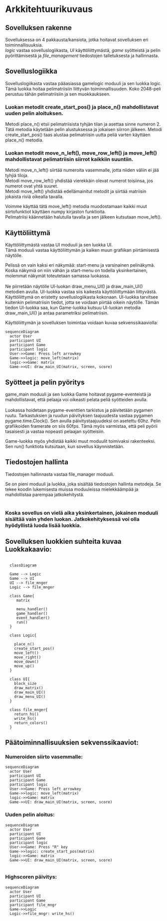 # Arkkitehtuurikuvaus

## Sovelluksen rakenne

Sovelluksessa on 4 pakkausta/kansiota, jotka hoitavat sovelluksen eri toiminnallisuuksia.
<br/>
_logic_ vastaa sovelluslogiikasta, _UI_ käyttöliittymästä, _game_ syötteistä ja pelin pyörittämisestä ja _file_management_ tiedostojen talletuksesta ja hallinnasta.

## Sovelluslogiikka

Sovelluslogiikasta vastaa pääasiassa gamelogic moduuli ja sen luokka logic.
Tämä luokka hoitaa pelimatriisiin liittyvän toiminnallisuuden. Koko 2048-peli perustuu tähän pelimatriisiin ja sen muokkaukseen.

### Luokan metodit create_start_pos() ja place_n() mahdollistavat uuden pelin aloituksen. 

Metodi place_n() etsii pelimatriisista tyhjän tilan ja asettaa sinne numeron 2. Tätä metodia käytetään pelin alustuksessa ja jokaisen siirron jälkeen. Metodi create_start_pos() taas alustaa pelimatriisin uutta peliä varten käyttäen place_n() metodia.

### Luokan metodit move_n_left(), move_row_left() ja move_left() mahdollistavat pelimatriisin siirrot kaikkiin suuntiin.

Metodi move_n_left() siirtää numeroita vasemmalle, jotta niiden väliin ei jää tyhjiä tiloja.
<br/>
Metodi move_row_left() yhdistää vierekkäin olevat numerot toisiinsa, jos numerot ovat yhtä suuret.
<br/>
Metodi move_left() yhdistää edellämainitut metodit ja siirtää matriisin jokaista riviä oikealla tavalla.

Voimme käyttää tätä move_left() metodia muodostamaan kaikki muut siirtofunktiot käyttäen numpy kirjaston funktioita.
<br/>
Pelimatriisi käännetään halutulla tavalla ja sen jälkeen kutsutaan move_left().

## Käyttöliittymä

Käyttöliittymästä vastaa UI moduuli ja sen luokka UI.
</br>
Tämä moduuli vastaa käyttöliittymän ja kaiken muun grafiikan piirtämisestä näytölle.

Pelissä on vain kaksi eri näkymää: start-menu ja varsinainen pelinäkymä. Koska näkymiä on niin vähän ja start-menu on todella yksinkertainen, molemmat näkymät toteutetaan samassa luokassa.
</br>
</br>
Ne piirretään näytölle UI-luokan draw_menu_UI() ja draw_main_UI() metodien avulla.
UI-luokka vastaa siis kaikesta käyttöliittymään liittyvästä. Käyttöliittymä on eristetty sovelluslogiikasta kokonaan. UI-luokka tarvitsee kuitenkin pelimatriisin tiedot, jotta se voidaan piirtää oikein näytölle. Tämän tiedon UI-luokka saa, kun Game-luokka kutsuu UI-luokan metodia draw_main_UI() ja antaa parametriksi pelimatriisin.

Käyttöliittymän ja sovelluksen toimintaa voidaan kuvaa sekvenssikaaviolla:

```mermaid
sequenceDiagram
  actor User
  participant UI
  participant Game
  participant logic
  User->>Game: Press left arrowkey
  Game->>logic: move_left(matrix)
  logic->>Game: matrix
  Game->>UI: draw_main_UI(matrix, screen, score)
```
  

## Syötteet ja pelin pyöritys

game_main moduuli ja sen luokka Game hoitavat pygame-eventeistä ja mahdollistavat, että pelaaja voi oikeasti pelata peliä syötteiden avulla.
<br/>
<br/>
Luokassa hoidetaan pygame-eventtien tarkistus ja päivitetään pygamen ruutu. Tarkastuksien ja ruudun päivityksen taajuudesta vastaa pygamen pygame.time.Clock(). Sen avulla päivitystaajuudeksi on asetettu 60hz. Pelin grafiikoiden framerate on siis 60fps. Tämä myös varmistaa, että peli pyörii tasaisesti ja vastaa nopeasti pelaajan syötteisiin.

Game-luokka myös yhdistää kaikki muut moduulit toimivaksi rakenteeksi. Sen run() funktiota kutsutaan, kun sovellus käynnistetään.

## Tiedostojen hallinta

Tiedostojen hallinnasta vastaa file_manager moduuli.

Se on pieni moduuli ja luokka, joka sisältää tiedostojen hallinta metodeja. Se tekee koodin lukemisesta muissa moduuleissa mielekkäämpää ja mahdollistaa parempaa jatkokehitystä.
<br/>
<br/>
### Koska sovellus on vielä aika yksinkertainen, jokainen moduuli sisältää vain yhden luokan. Jatkokehityksessä voi olla hyödyllistä luoda lisää luokkia.

## Sovelluksen luokkien suhteita kuvaa Luokkakaavio:

```mermaid

  classDiagram
  
  Game --> Logic
  Game --> UI
  UI --> file_mnger
  Logic --> file_mnger
  
  class Game{
     matrix
  
     menu_handler()
     game_handler()
     event_handler()
     run()
  }
  
  class Logic{
    
    place_n()
    create_start_pos()
    move_left()
    move_right()
    move_down()
    move_up()
  }
  
  class UI{
    block_size
    draw_matrix()
    draw_main_UI()
    draw_menu_UI()
  }
  
  class file_mnger{
    return_hs()
    write_hs()
    return_colors()
  }

```

## Päätoiminnallisuuksien sekvenssikaaviot:

### Numeroiden siirto vasemmalle:

```mermaid
sequenceDiagram
  actor User
  participant UI
  participant Game
  participant logic
  User->>Game: Press left arrowkey
  Game->>logic: move_left(matrix)
  logic->>Game: matrix
  Game->>UI: draw_main_UI(matrix, screen, score)
```

### Uuden pelin aloitus:

```mermaid
sequenceDiagram
  actor User
  participant UI
  participant Game
  participant logic
  User->>Game: Press "R" key
  Game->>logic: create_start_pos(matrix)
  logic->>Game: matrix
  Game->>UI: draw_main_UI(matrix, screen, score)
  
```

### Highscoren päivitys:

```mermaid
sequenceDiagram
  actor User
  participant UI
  participant Game
  participant file_mngr
  Game->>Logic
  Logic->>file_mngr: write_hs()
  
```
